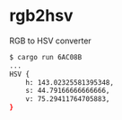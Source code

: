# rgb2hsv

RGB to HSV converter

```bash
$ cargo run 6AC08B
...
HSV {
    h: 143.02325581395348,
    s: 44.79166666666666,
    v: 75.29411764705883,
}
```
